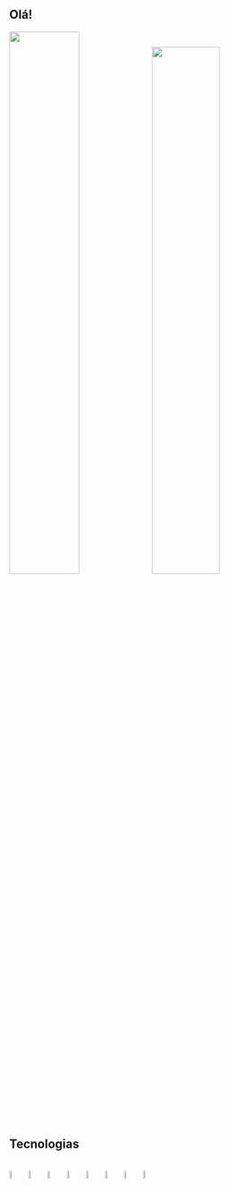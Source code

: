 ## Olá!

<div>
  <img width="49.8%" src="https://github-readme-stats.vercel.app/api?username=Mr-R4F&theme=github_dark&show_icons=true&include_all_commits=true&count_private=true">
  <img width="49.1%" src="https://github-readme-stats.vercel.app/api/top-langs/?username=Mr-R4F&theme=github_dark&layout=compact">
</div>

## Tecnologias

<div style="display: inline_block;"><br>
  <img alt="HTML5" width="6%" align="center" src="https://cdn.jsdelivr.net/gh/devicons/devicon/icons/html5/html5-plain.svg">
  <img alt="CSS3" width="6%" align="center" src="https://cdn.jsdelivr.net/gh/devicons/devicon/icons/css3/css3-plain.svg">
  <img alt="JAVASCRIPT" width="6%" align="center" src="https://cdn.jsdelivr.net/gh/devicons/devicon/icons/javascript/javascript-original.svg">         
  <img alt="JQUERY" width="6%" align="center" src="https://cdn.jsdelivr.net/gh/devicons/devicon/icons/jquery/jquery-plain.svg">
  <img alt="PHP" width="6%" align="center" src="https://cdn.jsdelivr.net/gh/devicons/devicon/icons/php/php-plain.svg">
  <img alt="MSSQL" width="6%" align="center" src="https://cdn.jsdelivr.net/gh/devicons/devicon/icons/microsoftsqlserver/microsoftsqlserver-plain.svg">
  <img alt="VSCODE" width="6%" align="center" src="https://cdn.jsdelivr.net/gh/devicons/devicon/icons/vscode/vscode-original.svg">
  <img alt="GIT" width="6%" align="center" src="https://cdn.jsdelivr.net/gh/devicons/devicon/icons/git/git-plain.svg">
</div>

##

<!--![Snake animation](https://github.com/Mr-R4F/Mr-R4F/blob/output/github-contribution-grid-snake.svg) -->
